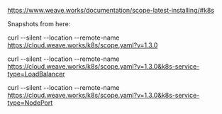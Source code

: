 https://www.weave.works/documentation/scope-latest-installing/#k8s

Snapshots from here:

curl --silent --location --remote-name https://cloud.weave.works/k8s/scope.yaml?v=1.3.0

curl --silent --location --remote-name https://cloud.weave.works/k8s/scope.yaml?v=1.3.0&k8s-service-type=LoadBalancer

curl --silent --location --remote-name https://cloud.weave.works/k8s/scope.yaml?v=1.3.0&k8s-service-type=NodePort


